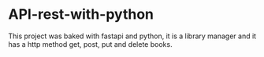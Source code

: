 # API-rest-with-python
This project was baked with fastapi and python, it is a library manager and it has a http method get, post, put and delete books.
